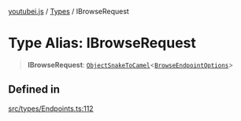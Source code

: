 [youtubei.js](../../../README.md) / [Types](../README.md) / IBrowseRequest

# Type Alias: IBrowseRequest

> **IBrowseRequest**: [`ObjectSnakeToCamel`](ObjectSnakeToCamel.md)\<[`BrowseEndpointOptions`](BrowseEndpointOptions.md)\>

## Defined in

[src/types/Endpoints.ts:112](https://github.com/LuanRT/YouTube.js/blob/305a398158a6cac82e6ef288fed4bf1661c89d52/src/types/Endpoints.ts#L112)
